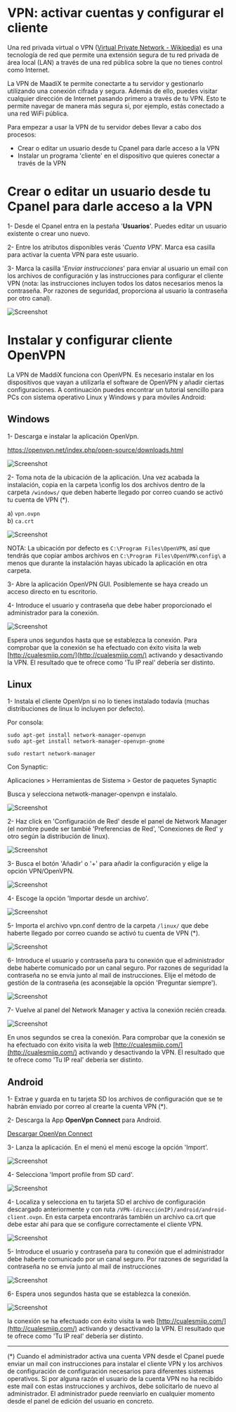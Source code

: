 # VPN: activar cuentas y configurar el cliente

Una red privada virtual o VPN ([Virtual Private Network - Wikipedia](https://es.wikipedia.org/wiki/Red_privada_virtual)) es una tecnología de red que permite una extensión segura de tu red privada de área local (LAN) a través de una red pública sobre la que no tienes control como Internet.

La VPN de MaadiX te permite conectarte a tu servidor y gestionarlo utilizando una conexión cifrada y segura. Además de ello, puedes visitar cualquier dirección de Internet pasando primero a través de tu VPN. Esto te permite navegar de manera más segura si, por ejemplo, estás conectado a una red WiFi pública. 
  
Para empezar a usar la VPN de tu servidor debes llevar a cabo dos procesos:
* Crear o editar un usuario desde tu Cpanel para darle acceso a la VPN
* Instalar un programa 'cliente' en el dispositivo que quieres conectar a través de la VPN


# Crear o editar un usuario desde tu Cpanel para darle acceso a la VPN

1- Desde el Cpanel entra en la pestaña '**Usuarios**'. Puedes editar un usuario existente o crear uno nuevo.  

2- Entre los atributos disponibles verás '*Cuenta VPN*'. Marca esa casilla para activar la cuenta VPN para este usuario.  

3- Marca la casilla '*Enviar instrucciones*' para enviar al usuario un email con los archivos de configuración y las instrucciones para configurar el cliente VPN (nota: las instrucciones incluyen todos los datos necesarios menos la contraseña. Por razones de seguridad, proporciona al usuario la contraseña por otro canal).

![Screenshot](img/activar-cuenta-vpn.png)


# Instalar y configurar cliente OpenVPN 

La VPN de MaddiX funciona con OpenVPN. Es necesario instalar en los dispositivos que vayan a utilizarla el software de OpenVPN y añadir ciertas configuraciones. A continuación puedes encontrar un tutorial sencillo para PCs con sistema operativo Linux  y Windows y para móviles Android:

## Windows

1- Descarga e instalar la aplicación OpenVpn.

https://openvpn.net/index.php/open-source/downloads.html  

![Screenshot](img/windows-vpn/01-vpn-download.png)


2- Toma nota de la ubicación de la aplicación. Una vez acabada la instalación, copia en la carpeta \config los dos archivos dentro de la carpeta `/windows/` que deben haberte llegado por correo cuando se activó tu cuenta de VPN (\*). 

a) `vpn.ovpn`    
b) `ca.crt`  

![Screenshot](img/windows-vpn/02-vpn-location.png)

NOTA: La ubicación por defecto es `C:\Program Files\OpenVPN`, así que tendrás que copiar ambos archivos en `C:\Program Files\OpenVPN\config\` a menos que durante la instalación hayas ubicado la aplicación en otra carpeta.

3- Abre la aplicación OpenVPN GUI. Posiblemente se haya creado un acceso directo en tu escritorio.

4- Introduce el usuario y contraseña que debe haber proporcionado el administrador para la conexión.

![Screenshot](img/windows-vpn/03-insert-user.png)

Espera unos segundos hasta que se establezca la conexión. Para comprobar que la conexión se ha efectuado con éxito visita la web [http://cualesmiip.com/](http://cualesmiip.com/) activando y desactivando la VPN.  El resultado que te ofrece como 'Tu IP real' debería ser distinto.

## Linux

1- Instala el cliente OpenVpn si no lo tienes instalado todavía (muchas distribuciones de linux lo incluyen por defecto).   

Por consola:  

    sudo apt-get install network-manager-openvpn  
    sudo apt-get install network-manager-openvpn-gnome  

    sudo restart network-manager

Con Synaptic:

Aplicaciones > Herramientas de Sistema > Gestor de paquetes Synaptic

Busca y selecciona netwotk-manager-openvpn  e instalalo.

![Screenshot](img/linux-vpn/01-install.png)

2- Haz click en 'Configuración de Red' desde el panel de Network Manager (el nombre puede ser tambié 'Preferencias de Red', 'Conexiones de Red' y otro según la distribución de linux).

![Screenshot](img/linux-vpn/ubuntu-edit.conn.png)

3- Busca el botón 'Añadir' o '+' para  añadir la configuración y elige la opción VPN/OpenVPN.

![Screenshot](img/linux-vpn/03-add-vpn.png)

4- Escoge la opción 'Importar desde un archivo'.

![Screenshot](img/linux-vpn/03-import-profile.png)

5- Importa el archivo vpn.conf dentro de la carpeta `/linux/` que debe haberte llegado por correo cuando se activó tu cuenta de VPN (\*).

![Screenshot](img/linux-vpn/04-select-file.png)

6- Introduce el usuario y contraseña para tu conexión que el administrador debe haberte comunicado por un canal seguro. Por razones de seguridad la contraseña no se envía junto al mail de instrucciones. Elije el método de gestión de la contraseña (es aconsejable la opción 'Preguntar siempre').

![Screenshot](img/linux-vpn/04-select-file.png) 

7- Vuelve al panel del Network Manager y activa la conexión recién creada.

![Screenshot](img/linux-vpn/07-connected-vpn.png) 

En unos segundos se crea la conexión. Para comprobar que la conexión se ha efectuado con éxito visita la web [http://cualesmiip.com/](http://cualesmiip.com/) activando y desactivando la VPN.  El resultado que te ofrece como 'Tu IP real' debería ser distinto.  

## Android

1- Extrae y guarda en tu tarjeta SD los archivos de configuración que se te habrán enviado por correo al crearte la cuenta VPN (\*). 

2- Descarga la App **OpenVpn Connect** para Android. 

[Descargar OpenVpn Connect](https://play.google.com/store/apps/details?id=net.openvpn.openvpn&hl=es)

3- Lanza la aplicación. En el menú el menú escoge la opción 'Import'.  

![Screenshot](img/android-vpn/01-import.png)

4- Selecciona 'Import profile from SD card'.  

![Screenshot](img/android-vpn/02-profile.jpeg)

4- Localiza y selecciona en tu tarjeta SD el archivo de configuración descargado anteriormente y con ruta `/VPN-(direcciónIP)/android/android-client.ovpn`. En esta carpeta encontrarás también un archivo ca.crt que debe estar ahí para que se configure correctamente el cliente VPN.

![Screenshot](img/android-vpn/03-choosefile.jpeg)

5- Introduce el usuario y contraseña para tu conexión que el administrador debe haberte comunicado por un canal seguro. Por razones de seguridad la contraseña no se envía junto al mail de instrucciones

![Screenshot](img/android-vpn/04-user-password.jpeg)

6- Espera unos segundos hasta que se establezca la conexión.

![Screenshot](img/android-vpn/05-connect.jpeg)

la conexión se ha efectuado con éxito visita la web [http://cualesmiip.com/](http://cualesmiip.com/) activando y desactivando la VPN.  El resultado que te ofrece como 'Tu IP real' debería ser distinto.


-----

(\*) Cuando el administrador activa una cuenta VPN desde el Cpanel puede enviar un mail con instrucciones para instalar el cliente VPN y los archivos de configuración de configuración necesarios para diferentes sistemas operativos. Si por alguna razón el usuario de la cuenta VPN no ha recibido este mail con estas instrucciones y archivos, debe solicitarlo de nuevo al administrador. El administrador puede reenviarlo en cualquier momento desde el panel de edición del usuario en concreto.
